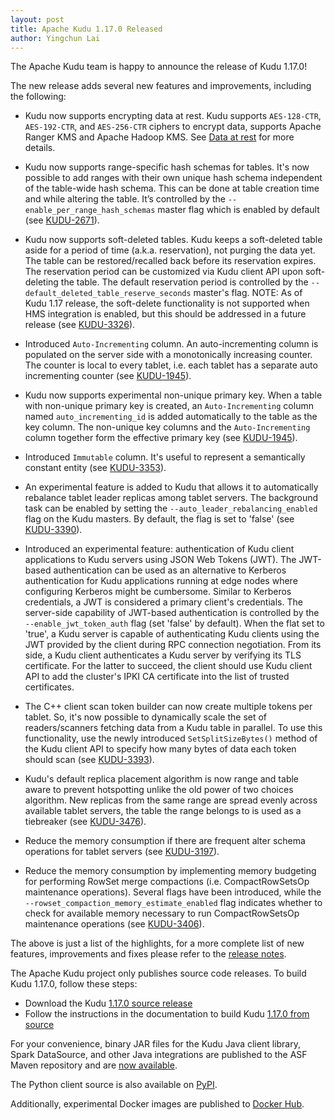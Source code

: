 ```yaml
---
layout: post
title: Apache Kudu 1.17.0 Released
author: Yingchun Lai
---
```


The Apache Kudu team is happy to announce the release of Kudu 1.17.0!

The new release adds several new features and improvements, including the
following:

<!--more-->

* Kudu now supports encrypting data at rest. Kudu supports `AES-128-CTR`, `AES-192-CTR`, and
  `AES-256-CTR` ciphers to encrypt data, supports Apache Ranger KMS and Apache Hadoop KMS. See
  [Data at rest](https://kudu.apache.org/docs/security.html#_data_at_rest) for more details.

* Kudu now supports range-specific hash schemas for tables. It's now possible to add ranges with
  their own unique hash schema independent of the table-wide hash schema. This can be done at table
  creation time and while altering the table. It’s controlled by the `--enable_per_range_hash_schemas`
  master flag which is enabled by default (see
  [KUDU-2671](https://issues.apache.org/jira/browse/KUDU-2671)).

* Kudu now supports soft-deleted tables. Kudu keeps a soft-deleted table aside for a period of time
  (a.k.a. reservation), not purging the data yet.  The table can be restored/recalled back before its
  reservation expires.  The reservation period can be customized via Kudu client API upon
  soft-deleting the table.  The default reservation period is controlled by the
  `--default_deleted_table_reserve_seconds` master's flag.
  NOTE: As of Kudu 1.17 release, the soft-delete functionality is not supported when HMS integration
  is enabled, but this should be addressed in a future release (see
  [KUDU-3326](https://issues.apache.org/jira/browse/KUDU-3326)).

* Introduced `Auto-Incrementing` column. An auto-incrementing column is populated on the server side
  with a monotonically increasing counter. The counter is local to every tablet, i.e. each tablet has
  a separate auto incrementing counter (see
  [KUDU-1945](https://issues.apache.org/jira/browse/KUDU-1945)).

* Kudu now supports experimental non-unique primary key. When a table with non-unique primary key is
  created, an `Auto-Incrementing` column named `auto_incrementing_id` is added automatically to the
  table as the key column. The non-unique key columns and the `Auto-Incrementing` column together form
  the effective primary key (see [KUDU-1945](https://issues.apache.org/jira/browse/KUDU-1945)).

* Introduced `Immutable` column. It's useful to represent a semantically constant entity (see
  [KUDU-3353](https://issues.apache.org/jira/browse/KUDU-3353)).

* An experimental feature is added to Kudu that allows it to automatically rebalance tablet leader
  replicas among tablet servers. The background task can be enabled by setting the
  `--auto_leader_rebalancing_enabled` flag on the Kudu masters. By default, the flag is set to 'false'
  (see [KUDU-3390](https://issues.apache.org/jira/browse/KUDU-3390)).

* Introduced an experimental feature: authentication of Kudu client applications to Kudu servers
  using JSON Web Tokens (JWT).  The JWT-based authentication can be used as an alternative to Kerberos
  authentication for Kudu applications running at edge nodes where configuring Kerberos might be
  cumbersome.  Similar to Kerberos credentials, a JWT is considered a primary client's credentials.
  The server-side capability of JWT-based authentication is controlled by the
  `--enable_jwt_token_auth` flag (set 'false' by default).  When the flat set to 'true', a Kudu server
  is capable of authenticating Kudu clients using the JWT provided by the client during RPC connection
  negotiation.  From its side, a Kudu client authenticates a Kudu server by verifying its TLS
  certificate.  For the latter to succeed, the client should use Kudu client API to add the cluster's
  IPKI CA certificate into the list of trusted certificates.

* The C++ client scan token builder can now create multiple tokens per tablet. So, it's now possible
  to dynamically scale the set of readers/scanners fetching data from a Kudu table in parallel. To use
  this functionality, use the newly introduced `SetSplitSizeBytes()` method of the Kudu client API to
  specify how many bytes of data each token should scan
  (see [KUDU-3393](https://issues.apache.org/jira/browse/KUDU-3393)).

* Kudu's default replica placement algorithm is now range and table aware to prevent hotspotting
  unlike the old power of two choices algorithm. New replicas from the same range are spread evenly
  across available tablet servers, the table the range belongs to is used as a tiebreaker (see
  [KUDU-3476](https://issues.apache.org/jira/browse/KUDU-3476)).

* Reduce the memory consumption if there are frequent alter schema operations for tablet servers
  (see [KUDU-3197](https://issues.apache.org/jira/browse/KUDU-3197)).

* Reduce the memory consumption by implementing memory budgeting for performing RowSet merge
  compactions (i.e. CompactRowSetsOp maintenance operations). Several flags have been introduced,
  while the `--rowset_compaction_memory_estimate_enabled` flag indicates whether to check for
  available memory necessary to run CompactRowSetsOp maintenance operations (see
  [KUDU-3406](https://issues.apache.org/jira/browse/KUDU-3406)).

The above is just a list of the highlights, for a more complete list of new
features, improvements and fixes please refer to the [release
notes](/releases/1.17.0/docs/release_notes.html).

The Apache Kudu project only publishes source code releases. To build Kudu
1.17.0, follow these steps:

- Download the Kudu [1.17.0 source release](/releases/1.17.0)
- Follow the instructions in the documentation to build Kudu [1.17.0 from
  source](/releases/1.17.0/docs/installation.html#build_from_source)

For your convenience, binary JAR files for the Kudu Java client library, Spark
DataSource, and other Java integrations are published to the ASF Maven
repository and are [now
available](https://search.maven.org/search?q=g:org.apache.kudu%20AND%20v:1.17.0).

The Python client source is also available on
[PyPI](https://pypi.org/project/kudu-python/).

Additionally, experimental Docker images are published to
[Docker Hub](https://hub.docker.com/r/apache/kudu).
